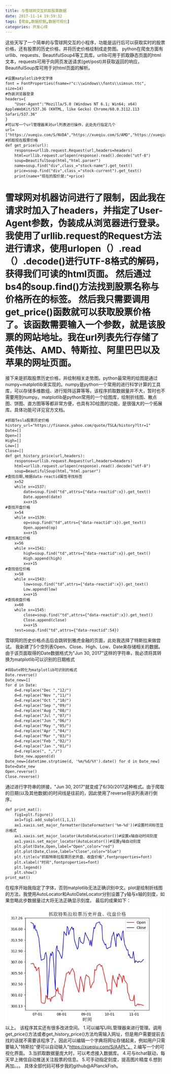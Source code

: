 ```yaml
---
title: 与雪球网交互抓取股票数据
date: 2017-11-14 19:59:32
tags: [爬虫,数据挖掘,数据可视化]
categories: 开发心得
---
```

这些天写了一个简单的与雪球网交互的小程序，功能是运行后可以获取实时的股票价格，还有股票的历史价格，并将历史价格绘制成走势图。
python在爬虫方面有urllib、requests、BeautifulSoup4等工具库。urllib可用于抓取静态页面的html文本，requests可用于向网页发送请求(get/post)并获取返回的响应，BeautifulSoup库可用于对html页面的解析。

	#设置matplotlib中文字体
	font = FontProperties(fname=r"c:\\windows\\fonts\\simsun.ttc", size=14) 
	#伪装浏览器登录
	headers={
		"User-Agent":"Mozilla/5.0 (Windows NT 6.1; Win64; x64) AppleWebKit/537.36 (KHTML, like Gecko) Chrome/60.0.3112.113 Safari/537.36"
	}
	#可以写一个url管理器来对url列表进行操作，此处先行指定几个
	url=["https://xueqiu.com/S/NVDA","https://xueqiu.com/S/AMD","https://xueqiu.com/S/TSLA","https://xueqiu.com/S/BABA","https://xueqiu.com/S/AAPL"]
	#抓取现在股票价格
	def get_price(url):
		response=urllib.request.Request(url,headers=headers)
		html=urllib.request.urlopen(response).read().decode("utf-8")
		soup=BeautifulSoup(html,"html.parser")
		name=soup.find("div",class_="stock-name").get_text()
		price=soup.find("div",class_="stock-current").get_text()
		print(name+"现在的股价是:"+price)
<!--more-->
雪球网对机器访问进行了限制，因此我在请求时加入了headers，并指定了User-Agent参数，伪装成从浏览器进行登录。我使用了urllib.request的Request方法进行请求，使用urlopen（）.read（）.decode()进行UTF-8格式的解码，获得我们可读的html页面。
然后通过bs4的soup.find()方法找到股票名称与价格所在的标签。
然后我只需要调用get_price()函数就可以获取股票价格了。该函数需要输入一个参数，就是该股票的网站地址。我在url列表先行存储了英伟达、AMD、特斯拉、阿里巴巴以及苹果的网址页面。
========
接下来是抓取股票历史价格，并绘制相关走势图。python最常用的绘图是通过numpy+matplotlib来实现的。numpy是python一个常用的进行科学计算的工具库，可以存储多维数组、进行矩阵运算等等。该程序抓取数据量并不大，暂时也不需要用到numpy。matplotlib是python常用的一个绘图库，绘制折线图、散点图、饼图、直方图等等都非常方便，也具有3D绘图的功能，是很强大的一个拓展库。具体功能可详见官方文档。

	#抓取Tesla股票历史价格
	history_url="https://finance.yahoo.com/quote/TSLA/history?ltr=1"
	Date=[]
	Open=[]
	High=[]
	Low=[]
	Close=[]
	def get_history_price(url,headers):
		response=urllib.request.Request(url,headers=headers)
		html=urllib.request.urlopen(response).read().decode("utf-8")
		soup=BeautifulSoup(html,"html.parser")
	#查找日期,根据data-reactid属性寻找标签
		x=52	
		while x<=1537:
			date=soup.find("td",attrs={"data-reactid":x}).get_text()
			Date.append(date)
			x=x+15
	#查找开盘价格
		x=54
		while x<=1539:
			op=soup.find("td",attrs={"data-reactid":x}).get_text()
			Open.append(op)
			x=x+15
	#查找高位价格
		x=56
		while x<=1541:
			high=soup.find("td",attrs={"data-reactid":x}).get_text()
			High.append(high)
			x=x+15
	#查找低位价格
		x=58
		while x<=1543:
			low=soup.find("td",attrs={"data-reactid":x}).get_text()
			Low.append(low)
			x=x+15
	#查找收盘价格
		x=60
		while x<=1545:
			close=soup.find("td",attrs={"data-reactid":x}).get_text()
			Close.append(close)
			x=x+15
		test=soup.find("td",attrs={"data-reactid":54})
雪球网的历史价格点击后会跳转到雅虎金融的页面，此处我选择了特斯拉来做尝试。
我新建了5个空列表Open、Close、High、Low、Date来存储相关的数据。由于该页面取得的Date数据格式为"Jun 30, 2017"这样的字符串，我必须将其转换为matplotlib可以识别的日期格式

	#将Date转化为matplotlib可识别的格式
	Date.reverse()
	Date_new=[]
	for d in Date:
		d=d.replace("Dec ","12/")
		d=d.replace("Nov ","11/")
		d=d.replace("Oct ","10/")
		d=d.replace("Sep ","09/")
		d=d.replace("Aug ","08/")
		d=d.replace("Jul ","07/")
		d=d.replace("Jun ","06/")
		d=d.replace("May ","05/")
		d=d.replace("Apr ","04/")
		d=d.replace("Mar ","03/")
		d=d.replace("Feb ","02/")
		d=d.replace("Jan ","01/")
		d=d.replace(", ","/")
		Date_new.append(d)
	Date_new=[datetime.strptime(d, '%m/%d/%Y').date() for d in Date_new]
	Date=Date_new
	Open.reverse()
	Close.reverse()
通过进行字符串的拼接，"Jun 30, 2017"就变成了6/30/2017这种格式。由于爬取的日期(以及其他数据)的时间线是往前的，因此使用了reverse将该列表进行倒序。

	def print_mat():
		fig1=plt.figure()
		ax1=fig1.add_subplot(1,1,1)
		ax1.xaxis.set_major_formatter(DateFormatter('%m-%d'))#设置时间标签显示格式
		ax1.xaxis.set_major_locator(AutoDateLocator())#设置x轴自动时间刻度
		ax1.yaxis.set_major_locator(AutoLocator())#设置y轴自动刻度
		plt.plot(Date,Open,label="Open",color="red")
		plt.plot(Date,Close,label="Close",color="blue")
		plt.title(u"抓取特斯拉股票历史开盘、收盘价格",fontproperties=font)
		plt.xlabel("时间",fontproperties=font)
		plt.legend()
		plt.show()
	print_mat()
在程序开始我指定了字体，否则matplotlib无法正确识别中文。plot是绘制折线图的方法，我使用AutoLocator和AutoDateLocator分别设置了y轴与x轴的刻度，如果忽略此步数据量过大将无法正确显示刻度。
最后的成果如下：
![](/images/Figure_1.jpg)
以上。
该程序其实还有很多改进空间。
1.可以编写URL管理器来进行管理。调用get_price()方法或者get_history_price()方法均需输入网址，但是用户需要提前去找的话就不需要该程序了。因此可以编辑一个字典将网址存储起来，例如用户只需要输入"特斯拉"便可以自动输入"https://xueqiu.com/S/AAPL"。
2.编写一个的可视化界面。
3.当抓取数据量庞大时，可以考虑接入数据库。
4.可与itchat联动，每天早上微信自动推送关注股票的信息。
5.可手动指定刻度，提高图片精度
6.想到再加。。。
具体全部代码可移步我的github@APlanckFish。